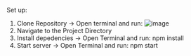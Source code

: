 Set up:
1. Clone Repository -> Open terminal and run: ![image](https://github.com/ryan1337c/Crypto/assets/102636636/5c32875a-814b-476c-bb88-60b3f584f547)
2. Navigate to the Project Directory
3. Install depedencies -> Open Terminal and run: npm install
4. Start server -> Open Terminal and run: npm start 
